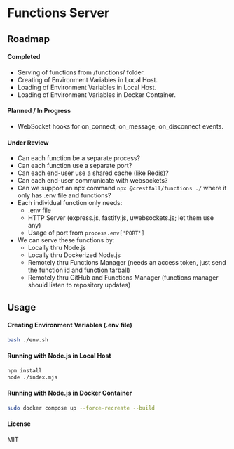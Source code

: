 # Functions Server

## Roadmap

#### Completed

- Serving of functions from /functions/ folder.
- Creating of Environment Variables in Local Host.
- Loading of Environment Variables in Local Host.
- Loading of Environment Variables in Docker Container.

#### Planned / In Progress

- WebSocket hooks for on_connect, on_message, on_disconnect events.

#### Under Review

- Can each function be a separate process?
- Can each function use a separate port?
- Can each end-user use a shared cache (like Redis)?
- Can each end-user communicate with websockets?
- Can we support an npx command `npx @crestfall/functions ./` where it only has .env file and functions?
- Each individual function only needs:
  - .env file
  - HTTP Server (express.js, fastify.js, uwebsockets.js; let them use any)
  - Usage of port from `process.env['PORT']`
- We can serve these functions by:
  - Locally thru Node.js
  - Locally thru Dockerized Node.js
  - Remotely thru Functions Manager (needs an access token, just send the function id and function tarball)
  - Remotely thru GitHub and Functions Manager (functions manager should listen to repository updates)
## Usage

#### Creating Environment Variables (.env file)

```sh
bash ./env.sh
```

#### Running with Node.js in Local Host

```sh
npm install
node ./index.mjs
```

#### Running with Node.js in Docker Container

```sh
sudo docker compose up --force-recreate --build
```

#### License

MIT